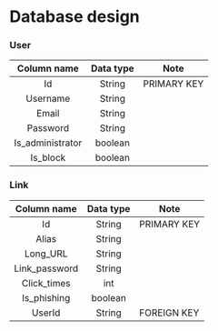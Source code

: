 # Database design

### User

|   Column name    | Data type | Note        |
|:----------------:|:---------:|-------------|
|        Id        |  String   | PRIMARY KEY |
|     Username     |  String   |             |
|      Email       |  String   |             |
|     Password     |  String   |             |
| Is_administrator |  boolean  |             |  
|     Is_block     |  boolean  |             |

### Link

|  Column name  | Data type | Note        |
|:-------------:|:---------:|-------------|
|      Id       |  String   | PRIMARY KEY |
|     Alias     |  String   |             |
|   Long_URL    |  String   |             |
| Link_password |  String   |             |
|  Click_times  |    int    |             |
|  Is_phishing  |  boolean  |             |  
|    UserId     |  String   | FOREIGN KEY |

